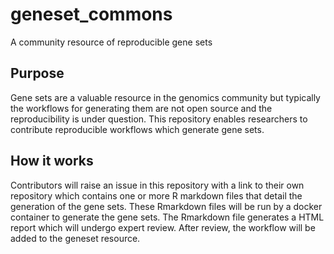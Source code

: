 # geneset_commons
A community resource of reproducible gene sets

## Purpose
Gene sets are a valuable resource in the genomics community but typically the workflows for generating them are not open source and the reproducibility is under question. 
This repository enables researchers to contribute reproducible workflows which generate gene sets. 

## How it works
Contributors will raise an issue in this repository with a link to their own repository which contains one or more R markdown files that detail the generation of the gene sets. 
These Rmarkdown files will be run by a docker container to generate the gene sets.
The Rmarkdown file generates a HTML report which will undergo expert review.
After review, the workflow will be added to the geneset resource.
